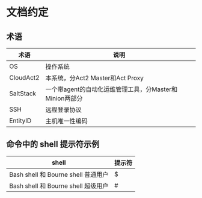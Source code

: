 # 文档约定

## 术语

| 术语      | 说明                                                    |
| --------- | ------------------------------------------------------- |
| OS        | 操作系统                                                |
| CloudAct2 | 本系统，分Act2 Master和Act Proxy                        |
| SaltStack | 一个带agent的自动化运维管理工具，分Master和Minion两部分 |
| SSH       | 远程登录协议                                            |
| EntityID  | 主机唯一性编码                                          |

## 命令中的 shell 提示符示例

| shell                               | 提示符 |
| ----------------------------------- | ------ |
| Bash shell 和 Bourne shell 普通用户 | $      |
| Bash shell 和 Bourne shell 超级用户 | #      |

